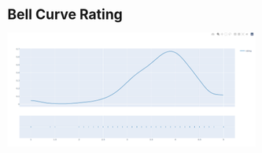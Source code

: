 # Bell Curve Rating
![alt tag](https://github.com/BhuviGoel/Bell-Curve-Rating/blob/main/output.png)
